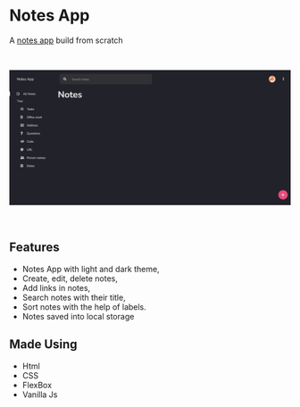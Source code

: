 # Notes App
A [notes app](https://note-it-arshwebdev.vercel.app) build from scratch

<br>

![alt text](assets/images/screenshot.png "Screenshot")

<br>

## Features

- Notes App with light and dark theme,
- Create, edit, delete notes,
- Add links in notes,
- Search notes with their title,
- Sort notes with the help of labels.
- Notes saved into local storage

## Made Using

- Html
- CSS
- FlexBox
- Vanilla Js
